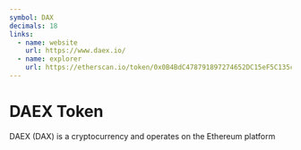 ```yaml
---
symbol: DAX
decimals: 18
links:
  - name: website
    url: https://www.daex.io/
  - name: explorer
    url: https://etherscan.io/token/0x0B4BdC478791897274652DC15eF5C135cae61E60
---
```


# DAEX Token

DAEX (DAX) is a cryptocurrency and operates on the Ethereum platform
